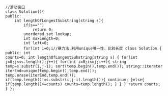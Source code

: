 <code>
//滑动窗口
class Solution(){
public:
	int lengthOfLongestSubstring(string s){
		if(s=="")
			return 0;
		unordered_set<char> lookup;
		int maxLength=0;
		int left=0;
		for(int i=0;i<s.size();i++){
			while(lookup.find(s[i])!=lookup.end()){//找到重复
				lookup.erase(s[left]);//删左
				left++;
			}
			maxLength=max(maxLength,lookup.size);
			lookup.insert(s[i]);
		}
		return maxLength;
	}
}

//暴力法,利用unique唯一性，比较长度
class Solution {
public:
    int counts=0;
    int lengthOfLongestSubstring(string s) {
        for(int j=0;j<=s.length();j++){
        for(int i=0;i<=j;i++){
            string temp=s.substr(i,j-i);
            sort(temp.begin(),temp.end());
            string::iterator iterEnd=unique(temp.begin(),temp.end());
            temp.erase(iterEnd,temp.end());
            if(temp.length()!=s.substr(i,j-i).length()){
                continue;
            }else{
                if(temp.length()>=counts)
                    counts=temp.length();
            }
        }
    }
        return counts;
    }
};


</code>
